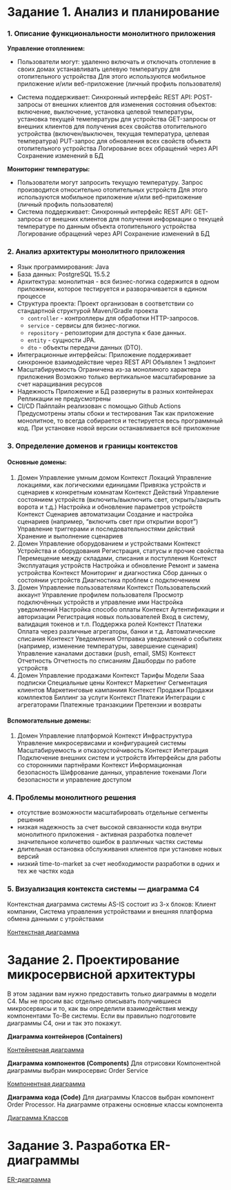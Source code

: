 # Задание 1. Анализ и планирование

### 1. Описание функциональности монолитного приложения

**Управление отоплением:**

- Пользователи могут:
    удаленно включать и отключать отопление в своих домах
    устанавливать целевую температуру для отопительного устройства 
    Для этого используются мобильное приложение и/или веб-приложение (личный профиль пользователя) 

- Система поддерживает:
    Синхронный интерфейс REST API:
        POST-запросы от внешних клиентов для изменения состояния объектов: включение, выключение, установка целевой температуры, установка текущей темепературы для устройства
        GET-запросы от внешних клиентов для получения всех свойствв отопительного устройства (включен/выключен, текущая температура, целевая температура)
        PUT-запрос для обновления всех свойств объекта отопительного устройства
    Логирование всех обращений через API 
    Сохранение изменений в БД

**Мониторинг температуры:**

- Пользователи могут запросить текущую температуру. Запрос производится относительно отопительных устройств
    Для этого используются мобильное приложение и/или веб-приложение (личный профиль пользователя) 
- Система поддерживает:
     Синхронный интерфейс REST API:
         GET-запросы от внешних клиентов для получения информации о текущей температуре по данным объекта отопительного устройства 
    Логирование обращений через API
    Сохранение изменений в БД    

### 2. Анализ архитектуры монолитного приложения


- Язык программирования: Java
- База данных: PostgreSQL 15.5.2
- Архитектура: монолитная - вся бизнес-логика содержится в одном приложении, которое тестируется и разворачивается в едином процессе
- Структура проекта:
    Проект организован в соответствии со стандартной структурой Maven/Gradle проекта
    - `controller` - контроллеры для обработки HTTP-запросов.
    - `service` - сервисы для бизнес-логики.
    - `repository` - репозитории для доступа к базе данных.
    - `entity` - сущности JPA.
    - `dto` - объекты передачи данных (DTO).
- Интеграционные интерфейсы:
    Приложение поддерживает синхронное взаимодействие через REST API
    Объявлен 1 эндпоинт
- Масштабируемость
    Ограничена из-за монолиного характера приложения
    Возможно только вертикальное масштабирование за счет наращивания ресурсов
- Надежность
    Приложение и БД развернуты в разных контейнерах
    Репликации не предусмотрены
- CI/CD
    Пайплайн реализован с помощью Github Actions
    Предусмотрены этапы сбоки и тестирования
    Так как приложение монолитное, то всегда собирается и тестируется весь программный код. При установке новой версии останавливается всё приложение 


### 3. Определение доменов и границы контекстов

#### Основные домены:

1. Домен Управление умным домом
    Контекст Локаций
        Управление локациями, как логическими единицами
	    Привязка устройств и сценариев к конкретным комнатам
    Контекст Действий
        Управление состоянием устройств (включить/выключить свет, открыть/закрыть ворота и т.д.)
	    Настройка и обновление параметров устройств
    Контекст Сценариев автоматизации
        Создание и настройка сценариев (например, “включить свет при открытии ворот”)
        Управление триггерами и последовательностями действий
        Хранение и выполнение сценариев
2. Домен Управление оборудованием и устройствами
    Контекст Устройства и оборудования
        Регистрация, статусы и прочие свойства
        Перемещение между складами, списания и поступления
    Контекст Эксплуатация устройств
        Настройка и обновление
        Ремонт и замена устройства
    Контекст Мониторинг и диагностика
        Сбор данных о состоянии устройств
        Диагностика проблем с подключением
3. Домен Управление пользователями
    Контекст Пользовательский аккаунт
        Управление профилем пользователя
        Просмотр подключённых устройств и управление ими
        Настройка уведомлений
        Настройка способо оплаты
    Контекст Аутентификации и авторизации
        Регистрация новых пользователей
        Вход в систему, валидация токенов и т.п.
        Поддержка ролей
    Контекст Платежи
        Оплата через различные агрегаторы, банки и т.д.
        Автоматические списания
    Контекст Уведомления
        Отправка уведомлений о событиях (например, изменение температуры, завершение сценария)
        Управление каналами доставки (push, email, SMS)
    Контекст Отчетность
        Отчетность по списаниям
        Дашборды по работе устройств
4. Домен Управление продажами
    Контекст Тарифы
        Модели Saaa подписки
        Специальные цены
    Контекст Маркетинг
        Сегментация клиентов
        Маркетинговые кампаниия
    Контекст Продажи
        Продажи комлпектов
        Биллинг за услуги
    Контекст Платежи
        Интеграции с агрегаторами
        Платежные транзакциии
        Претензии и возвраты

#### Вспомогательные домены:

1. Домен Управление платформой
    Контекст Инфраструктура
        Управление микросервисами и конфигурацией системы
        Масштабируемость и отказоустойчивость
    Контекст Интеграция
        Подключение внешних систем и устройств
        Интерфейсы для работы со сторонними партнёрами
    Контекст Информационная безопасность
        Шифрование данных, управление токенами
        Логи безопасности и управление доступом    


### **4. Проблемы монолитного решения**

- отсутствие возможности масштабировать отдельные сегменты решения
- низкая надежность за счет высокой связанности кода внутри монолитного приложения - активная разработка повлечет значительное количетво ошибок в различных частях системы
- длительная остановка обслуживания клиентов при установке новых версий
- низкий time-to-market за счет необходимости разработки в одних и тех же частях кода


### 5. Визуализация контекста системы — диаграмма С4

Контекстная диаграмма системы AS-IS состоит из 3-х блоков: Клиент компании, Система управления устройствами и внешняя платформа обмена данными с утройствами

[Контекстная диаграмма](diagrams/context/WarmHome_C4_Context.puml)

# Задание 2. Проектирование микросервисной архитектуры

В этом задании вам нужно предоставить только диаграммы в модели C4. Мы не просим вас отдельно описывать получившиеся микросервисы и то, как вы определили взаимодействия между компонентами To-Be системы. Если вы правильно подготовите диаграммы C4, они и так это покажут.

**Диаграмма контейнеров (Containers)**

[Контейнерная диаграмма](diagrams/container/WarmHome_C4_Container.puml)

**Диаграмма компонентов (Components)**
Для отрисовки Компонентной диаграммы выбран микросервис Order Service

[Компонентная диаграмма](diagrams/component/WarmHome_C4_Component_OrderService.puml)

**Диаграмма кода (Code)**
Для диаграммы Классов выбран компонент Order Processor. На диаграмме отражены основные классы компонента

[Диаграмма Классов](diagrams/code/Warmhome_C4_Code_OrderService_OrderProcessor.puml)

# Задание 3. Разработка ER-диаграммы

[ER-диаграмма](diagrams/er/WarmHome_ER_Diagram.puml)

